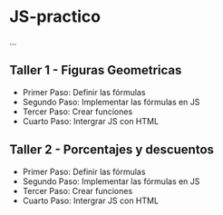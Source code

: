 # JS-practico

...

## Taller 1 - Figuras Geometricas

- Primer Paso: Definir las fórmulas
- Segundo Paso: Implementar las fórmulas en JS
- Tercer Paso: Crear funciones
- Cuarto Paso: Intergrar JS con HTML

## Taller 2 - Porcentajes y descuentos

- Primer Paso: Definir las fórmulas
- Segundo Paso: Implementar las fórmulas en JS
- Tercer Paso: Crear funciones
- Cuarto Paso: Intergrar JS con HTML